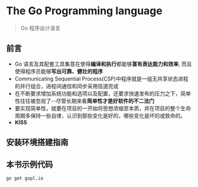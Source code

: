 # The Go Programming language

> Go 程序设计语言

## 前言

- Go 语言及其配套工具集意在使得**编译和执行**都能够**富有表达能力和效率**, 而且使得程序员能够**写出可靠、健壮的程序**
- Communicating Sequential Process(CSP)中程序就是一组无共享状态进程的并行组合，进程间通信和同步采用信道完成
- 在不断要求增加系统功能和选项以及配置，还要求快速发布的压力之下，简单性往往被忽视了--尽管长期来看**简单性才是好软件的不二法门**
- 要实现简单性，就要在项目的一开始将思想浓缩至本质，并在项目的整个生命周期多保持一些自律，认识到那些变化是好的，哪些变化是坏的或致命的。
- **KISS**

## 安装环境搭建指南

## 本书示例代码

`go get gopl.io`